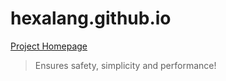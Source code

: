 # hexalang.github.io

[Project Homepage](https://hexalang.github.io/)

> Ensures safety, simplicity and performance!
